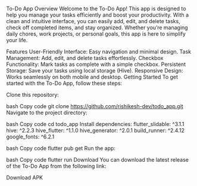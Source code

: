 To-Do App
Overview
Welcome to the To-Do App! This app is designed to help you manage your tasks efficiently and boost your productivity. With a clean and intuitive interface, you can easily add, edit, and delete tasks, check off completed items, and stay organized. Whether you’re managing daily chores, work projects, or personal goals, this app is here to simplify your life.

Features
User-Friendly Interface: Easy navigation and minimal design.
Task Management: Add, edit, and delete tasks effortlessly.
Checkbox Functionality: Mark tasks as complete with a simple checkbox.
Persistent Storage: Save your tasks using local storage (Hive).
Responsive Design: Works seamlessly on both mobile and desktop.
Getting Started
To get started with the To-Do App, follow these steps:

Clone this repository:

bash
Copy code
git clone https://github.com/rishikesh-dev/todo_app.git
Navigate to the project directory:

bash
Copy code
cd todo_app
Install dependencies:
  flutter_slidable: ^3.1.1
  hive: ^2.2.3
  hive_flutter: ^1.1.0
  hive_generator: ^2.0.1
  build_runner: ^2.4.12
  google_fonts: ^6.2.1
  
bash
Copy code
flutter pub get
Run the app:

bash
Copy code
flutter run
Download
You can download the latest release of the To-Do App from the following link:

Download APK
